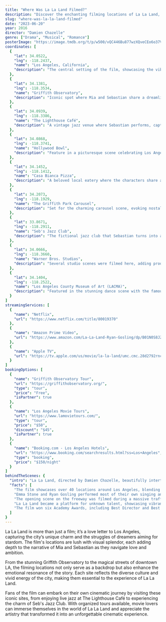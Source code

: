 ```yaml
---
title: "Where Was La La Land Filmed?"
description: "Discover the enchanting filming locations of La La Land, where the magic of Los Angeles and the dream of Hollywood come to life."
slug: "where-was-la-la-land-filmed"
date: "2023-06-20"
year: 2016
director: "Damien Chazelle"
genre: ["Drama", "Musical", "Romance"]
posterImage: "https://image.tmdb.org/t/p/w500/vQC446Bu877wzXQveCEo6o37Vq6.jpg"
coordinates: [
  { 
    "lat": 34.0522, 
    "lng": -118.2437, 
    "name": "Los Angeles, California", 
    "description": "The central setting of the film, showcasing the vibrant Los Angeles backdrop as a character in itself."
  },
  { 
    "lat": 34.1381, 
    "lng": -118.3534, 
    "name": "Griffith Observatory", 
    "description": "Iconic spot where Mia and Sebastian share a dreamlike moment, offering sweeping views of the city."
  },
  { 
    "lat": 34.0939, 
    "lng": -118.3386, 
    "name": "The Lighthouse Café", 
    "description": "A vintage jazz venue where Sebastian performs, capturing the spirit of jazz music in the film."
  },
  { 
    "lat": 34.0868, 
    "lng": -118.3741, 
    "name": "Hollywood Bowl", 
    "description": "Feature in a picturesque scene celebrating Los Angeles' rich musical culture."
  },
  { 
    "lat": 34.1452, 
    "lng": -118.1412, 
    "name": "Casa Bianca Pizza", 
    "description": "A beloved local eatery where the characters share a quiet, intimate meal."
  },
  { 
    "lat": 34.2073, 
    "lng": -118.1929, 
    "name": "The Griffith Park Carousel", 
    "description": "Set for the charming carousel scene, evoking nostalgia and magic in the film."
  },
  { 
    "lat": 33.8671, 
    "lng": -118.2911, 
    "name": "Seb's Jazz Club", 
    "description": "The fictional jazz club that Sebastian turns into a reality, highlighting his passion for music."
  },
  { 
    "lat": 34.0666, 
    "lng": -118.3660, 
    "name": "Warner Bros. Studios", 
    "description": "Several studio scenes were filmed here, adding production value to the striking musical numbers."
  },
  { 
    "lat": 34.1404, 
    "lng": -118.2522, 
    "name": "Los Angeles County Museum of Art (LACMA)", 
    "description": "Featured in the stunning dance scene with the famous lampposts, symbolizing love and dreams."
  }
]
streamingServices: [
  {
    "name": "Netflix",
    "url": "https://www.netflix.com/title/80019370"
  },
  {
    "name": "Amazon Prime Video",
    "url": "https://www.amazon.com/La-La-Land-Ryan-Gosling/dp/B01N0S8JZ1"
  },
  {
    "name": "Apple TV",
    "url": "https://tv.apple.com/us/movie/la-la-land/umc.cmc.28d2792rnc3c1prm1tv1uj0v8"
  }
]
bookingOptions: [
  {
    "name": "Griffith Observatory Tour",
    "url": "https://griffithobservatory.org/",
    "type": "tour",
    "price": "Free",
    "isPartner": true
  },
  {
    "name": "Los Angeles Movie Tours",
    "url": "https://www.lamovietours.com/",
    "type": "tour",
    "price": "$50",
    "discount": "$45",
    "isPartner": true
  },
  {
    "name": "Booking.com - Los Angeles Hotels",
    "url": "https://www.booking.com/searchresults.html?ss=Los+Angeles",
    "type": "booking",
    "price": "$150/night"
  }
]
behindTheScenes: {
  "intro": "La La Land, directed by Damien Chazelle, beautifully intertwines music, romance, and the pursuit of dreams in the heart of Los Angeles. Filmed across iconic spots that define the city, the movie pays homage to classic musicals while providing a fresh, modern narrative.",
  "facts": [
    "The film showcases over 40 locations around Los Angeles, blending real-life landmarks with dreamy musical sequences.",
    "Emma Stone and Ryan Gosling performed most of their own singing and dancing, contributing to the film's authentic feel.",
    "The opening scene on the freeway was filmed during a massive traffic jam, requiring elaborate choreography for cars parked on the freeway.",
    "La La Land became a platform for unknown talent, showcasing vibrant neighborhoods and local musicians that embody the city's spirit.",
    "The film won six Academy Awards, including Best Director and Best Actress, cementing its legacy in cinematic history."
  ]
}
---
```


<LaLaLandGuide />

La La Land is more than just a film; it’s a love letter to Los Angeles, capturing the city’s unique charm and the struggles of dreamers aiming for stardom. The film's locations are lush with visual splendor, each adding depth to the narrative of Mia and Sebastian as they navigate love and ambition.

From the stunning Griffith Observatory to the magical streets of downtown LA, the filming locations not only serve as a backdrop but also enhance the emotional resonance of the story. Each site reflects the diverse culture and vivid energy of the city, making them essential to the experience of La La Land.

Fans of the film can embark on their own cinematic journey by visiting these iconic sites, from enjoying live jazz at The Lighthouse Café to experiencing the charm of Seb's Jazz Club. With organized tours available, movie lovers can immerse themselves in the world of La La Land and appreciate the artistry that transformed it into an unforgettable cinematic experience.